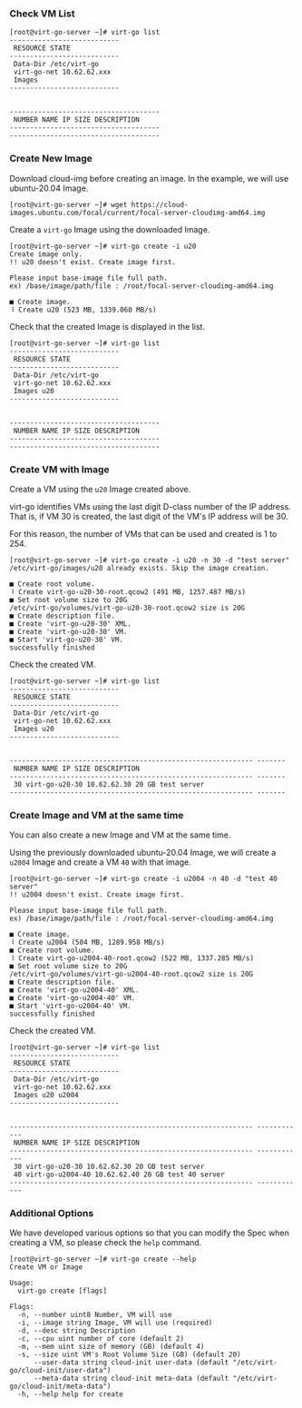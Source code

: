 ### Check VM List

```
[root@virt-go-server ~]# virt-go list
---------------------------
 RESOURCE STATE
---------------------------
 Data-Dir /etc/virt-go
 virt-go-net 10.62.62.xxx
 Images
---------------------------


-------------------------------------
 NUMBER NAME IP SIZE DESCRIPTION
-------------------------------------
-------------------------------------
```

### Create New Image

Download cloud-img before creating an image. In the example, we will use ubuntu-20.04 Image.

```
[root@virt-go-server ~]# wget https://cloud-images.ubuntu.com/focal/current/focal-server-cloudimg-amd64.img
```

Create a `virt-go` Image using the downloaded Image.

```
[root@virt-go-server ~]# virt-go create -i u20
Create image only.
!! u20 doesn't exist. Create image first.

Please input base-image file full path.
ex) /base/image/path/file : /root/focal-server-cloudimg-amd64.img

■ Create image.
⠸ Create u20 (523 MB, 1339.060 MB/s)
```

Check that the created Image is displayed in the list.

```
[root@virt-go-server ~]# virt-go list
---------------------------
 RESOURCE STATE
---------------------------
 Data-Dir /etc/virt-go
 virt-go-net 10.62.62.xxx
 Images u20
---------------------------


-------------------------------------
 NUMBER NAME IP SIZE DESCRIPTION
-------------------------------------
-------------------------------------
```

### Create VM with Image

Create a VM using the `u20` Image created above.

virt-go identifies VMs using the last digit D-class number of the IP address. That is, if VM 30 is created, the last digit of the VM's IP address will be 30.

For this reason, the number of VMs that can be used and created is 1 to 254.

```
[root@virt-go-server ~]# virt-go create -i u20 -n 30 -d "test server"
/etc/virt-go/images/u20 already exists. Skip the image creation.

■ Create root volume.
⠸ Create virt-go-u20-30-root.qcow2 (491 MB, 1257.487 MB/s)
■ Set root volume size to 20G
/etc/virt-go/volumes/virt-go-u20-30-root.qcow2 size is 20G
■ Create description file.
■ Create 'virt-go-u20-30' XML.
■ Create 'virt-go-u20-30' VM.
■ Start 'virt-go-u20-30' VM.
successfully finished
```

Check the created VM.

```
[root@virt-go-server ~]# virt-go list
---------------------------
 RESOURCE STATE
---------------------------
 Data-Dir /etc/virt-go
 virt-go-net 10.62.62.xxx
 Images u20
---------------------------


------------------------------------------------------------ -------
 NUMBER NAME IP SIZE DESCRIPTION
------------------------------------------------------------ -------
 30 virt-go-u20-30 10.62.62.30 20 GB test server
------------------------------------------------------------ -------
```

### Create Image and VM at the same time

You can also create a new Image and VM at the same time.

Using the previously downloaded ubuntu-20.04 Image, we will create a `u2004` Image and create a VM `40` with that image.

```
[root@virt-go-server ~]# virt-go create -i u2004 -n 40 -d "test 40 server"
!! u2004 doesn't exist. Create image first.

Please input base-image file full path.
ex) /base/image/path/file : /root/focal-server-cloudimg-amd64.img

■ Create image.
⠸ Create u2004 (504 MB, 1289.958 MB/s)
■ Create root volume.
⠸ Create virt-go-u2004-40-root.qcow2 (522 MB, 1337.285 MB/s)
■ Set root volume size to 20G
/etc/virt-go/volumes/virt-go-u2004-40-root.qcow2 size is 20G
■ Create description file.
■ Create 'virt-go-u2004-40' XML.
■ Create 'virt-go-u2004-40' VM.
■ Start 'virt-go-u2004-40' VM.
successfully finished
```

Check the created VM.

```
[root@virt-go-server ~]# virt-go list
---------------------------
 RESOURCE STATE
---------------------------
 Data-Dir /etc/virt-go
 virt-go-net 10.62.62.xxx
 Images u20 u2004
---------------------------


------------------------------------------------------------ ------------
 NUMBER NAME IP SIZE DESCRIPTION
------------------------------------------------------------ ------------
 30 virt-go-u20-30 10.62.62.30 20 GB test server
 40 virt-go-u2004-40 10.62.62.40 20 GB test 40 server
------------------------------------------------------------ ------------
```

### Additional Options

We have developed various options so that you can modify the Spec when creating a VM, so please check the `help` command.

```
[root@virt-go-server ~]# virt-go create --help
Create VM or Image

Usage:
  virt-go create [flags]

Flags:
  -n, --number uint8 Number, VM will use
  -i, --image string Image, VM will use (required)
  -d, --desc string Description
  -c, --cpu uint number of core (default 2)
  -m, --mem uint size of memory (GB) (default 4)
  -s, --size uint VM's Root Volume Size (GB) (default 20)
      --user-data string cloud-init user-data (default "/etc/virt-go/cloud-init/user-data")
      --meta-data string cloud-init meta-data (default "/etc/virt-go/cloud-init/meta-data")
  -h, --help help for create
```